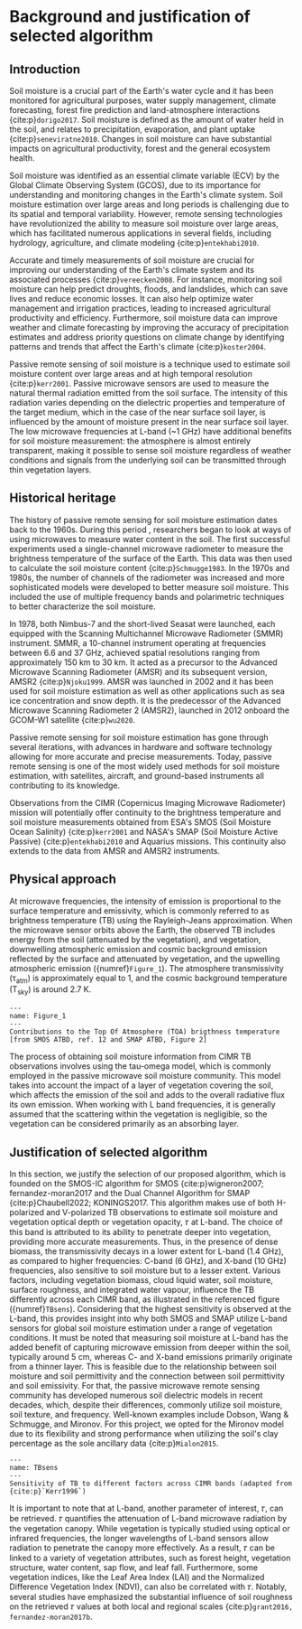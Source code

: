# Background and justification of selected algorithm

## Introduction

Soil moisture is a crucial part of the Earth's water cycle and it has been monitored for agricultural purposes, water supply management, climate forecasting, forest fire prediction and land-atmosphere interactions {cite:p}`dorigo2017`. Soil moisture is defined as the amount of water held in the soil, and relates to precipitation, evaporation, and plant uptake {cite:p}`seneviratne2010`. Changes in soil moisture can have substantial impacts on agricultural productivity, forest and the general ecosystem health.

Soil moisture was identified as an essential climate variable (ECV) by the Global Climate Observing System (GCOS), due to its importance for understanding and monitoring changes in the Earth's climate system. Soil moisture estimation over large areas and long periods is challenging due to its spatial and temporal variability. However, remote sensing technologies have revolutionized the ability to measure soil moisture over large areas, which has facilitated numerous applications in several fields, including hydrology, agriculture, and climate modeling {cite:p}`entekhabi2010`.

Accurate and timely measurements of soil moisture are crucial for improving our understanding of the Earth's climate system and its associated processes {cite:p}`vereecken2008`. For instance, monitoring soil moisture can help predict droughts, floods, and landslides, which can save lives and reduce economic losses. It can also help optimize water management and irrigation practices, leading to increased agricultural productivity and efficiency. Furthermore, soil moisture data can improve weather and climate forecasting by improving the accuracy of precipitation estimates and address priority questions on climate change by identifying patterns and trends that affect the Earth's climate {cite:p}`koster2004`.

Passive remote sensing of soil moisture is a technique used to estimate soil moisture content over large areas and at high temporal resolution {cite:p}`kerr2001`. Passive microwave sensors are used to measure the natural thermal radiation emitted from the soil surface. The intensity of this radiation varies depending on the dielectric properties and temperature of the target medium, which in the case of the near surface soil layer, is influenced by the amount of moisture present in the near surface soil layer. The low microwave frequencies at L-band (~1 GHz) have additional benefits for soil moisture measurement: the atmosphere is almost entirely transparent, making it possible to sense soil moisture regardless of weather conditions and signals from the underlying soil can be transmitted through thin vegetation layers.

## Historical heritage
The history of passive remote sensing for soil moisture estimation dates back to the 1960s. During this period , researchers began to look at ways of using microwaves to measure water content in the soil. The first successful experiments used a single-channel microwave radiometer to measure the brightness temperature of the surface of the Earth. This data was then used to calculate the soil moisture content {cite:p}`Schmugge1983`. In the 1970s and 1980s, the number of channels of the radiometer was increased and more sophisticated models were developed to better measure soil moisture. This included the use of multiple frequency bands and polarimetric techniques to better characterize the soil moisture. 

In 1978, both Nimbus-7 and the short-lived Seasat were launched, each equipped with the Scanning Multichannel Microwave Radiometer (SMMR) instrument. SMMR, a 10-channel instrument operating at frequencies between 6.6 and 37 GHz, achieved spatial resolutions ranging from approximately 150 km to 30 km. It acted as a precursor to the Advanced Microwave Scanning Radiometer (AMSR) and its subsequent version, AMSR2 {cite:p}`Njoku1999`. AMSR was launched in 2002 and it has been used for soil moisture estimation as well as other applications such as sea ice concentration and snow depth. It is the predecessor of the Advanced Microwave Scanning Radiometer 2 (AMSR2), launched  in 2012 onboard the GCOM-W1 satellite {cite:p}`wu2020`.

Passive remote sensing for soil moisture estimation has gone through several iterations, with advances in hardware and software technology allowing for more accurate and precise measurements. Today, passive remote sensing is one of the most widely used methods for soil moisture estimation, with satellites, aircraft, and ground-based instruments all contributing to its knowledge.

Observations from the CIMR (Copernicus Imaging Microwave Radiometer) mission will potentially offer continuity to the brightness temperature and soil moisture measurements obtained from ESA's SMOS (Soil Moisture Ocean Salinity) {cite:p}`kerr2001` and NASA's SMAP (Soil Moisture Active Passive) {cite:p}`entekhabi2010` and Aquarius missions. This continuity also extends to the data from AMSR and AMSR2 instruments.


## Physical approach

At microwave frequencies, the intensity of emission is proportional to the surface temperature and emissivity, which is commonly referred to as brightness temperature (TB) using the Rayleigh-Jeans approximation. When the microwave sensor orbits above the Earth, the observed TB includes energy from the soil (attenuated by the vegetation), and vegetation, downwelling atmospheric emission and cosmic background emission reflected by the surface and attenuated by vegetation, and the upwelling atmospheric emission ({numref}`Figure_1`). The atmosphere transmissivity (τ<sub>atm</sub>) is approximately equal to 1, and the cosmic background temperature (T<sub>sky</sub>) is around 2.7 K. 

```{figure} /images/tbb_contributions.jpg
---  
name: Figure_1 
--- 
Contributions to the Top Of Atmosphere (TOA) brigthness temperature [from SMOS ATBD, ref. 12 and SMAP ATBD, Figure 2]
```

The process of obtaining soil moisture information from CIMR TB observations involves using the tau-omega model, which is commonly employed in the passive microwave soil moisture community. This model takes into account the impact of a layer of vegetation covering the soil, which affects the emission of the soil and adds to the overall radiative flux its own emission. When working with L band frequencies, it is generally assumed that the scattering within the vegetation is negligible, so the vegetation can be considered primarily as an absorbing layer.

## Justification of selected algorithm

In this section, we justify the selection of our proposed algorithm, which is founded on the SMOS-IC algorithm for SMOS {cite:p}wigneron2007; fernandez-moran2017 and the Dual Channel Algorithm for SMAP {cite:p}Chaubell2022; KONINGS2017. This algorithm makes use of both H-polarized and V-polarized TB observations to estimate soil moisture and vegetation optical depth or vegetation opacity, 𝜏 at L-band. The choice of this band is attributed to its ability to penetrate deeper into vegetation, providing more accurate measurements. Thus, in the presence of dense biomass, the transmissivity decays in a lower extent for L-band (1.4 GHz), as compared to higher frequencies: C-band (6 GHz), and X-band (10 GHz) frequencies, also sensitive to soil moisture but to a lesser extent. Various factors, including vegetation biomass, cloud liquid water, soil moisture, surface roughness, and integrated water vapour, influence the TB differently across each CIMR band, as illustrated in the referenced figure ({numref}`TBsens`). Considering that the highest sensitivity is observed at the L-band, this provides insight into why both SMOS and SMAP utilize L-band sensors for global soil moisture estimation under a range of vegetation conditions. It must be noted that measuring soil moisture at L-band has the added benefit of capturing microwave emission from deeper within the soil, typically around 5 cm, whereas C- and X-band emissions primarily originate from a thinner layer. This is feasible due to the relationship between soil moisture and soil permittivity and the connection between soil permittivity and soil emissivity. For that, the passive microwave remote sensing community has developed numerous soil dielectric models in recent decades, which, despite their differences, commonly utilize soil moisture, soil texture, and frequency. Well-known examples include Dobson, Wang & Schmugge, and Mironov. For this project, we opted for the Mironov model due to its flexibility and strong performance when utilizing the soil's clay percentage as the sole ancillary data {cite:p}`Mialon2015`.


```{figure} /images/TB_sensitivity.png
--- 
name: TBsens
---
Sensitivity of TB to different factors across CIMR bands (adapted from {cite:p}`Kerr1996`)
```

It is important to note that at L-band, another parameter of interest, 𝜏, can be retrieved. 𝜏 quantifies the attenuation of L-band microwave radiation by the vegetation canopy. While vegetation is typically studied using optical or infrared frequencies, the longer wavelengths of L-band sensors allow radiation to penetrate the canopy more effectively. As a result, 𝜏 can be linked to a variety of vegetation attributes, such as forest height, vegetation structure, water content, sap flow, and leaf fall. Furthermore, some vegetation indices, like the Leaf Area Index (LAI) and the Normalized Difference Vegetation Index (NDVI), can also be correlated with 𝜏. Notably, several studies have emphasized the substantial influence of soil roughness on the retrieved 𝜏 values at both local and regional scales {cite:p}`grant2016, fernandez-moran2017b`.
